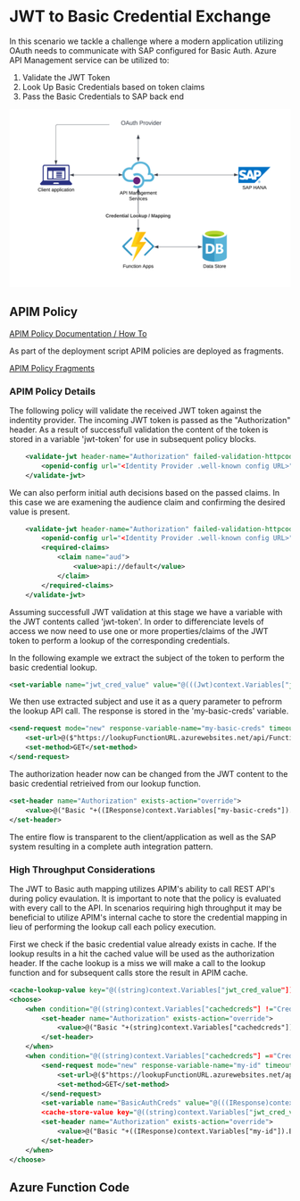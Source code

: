 <!-- ABOUT THE PROJECT -->
# JWT to Basic Credential Exchange

In this scenario we tackle a challenge where a modern application utilizing OAuth needs to communicate with SAP configured for Basic Auth. Azure API Management service can be utilized to:

1. Validate the JWT Token
2. Look Up Basic Credentials based on token claims
3. Pass the Basic Credentials to SAP back end

![JWTBasic](https://github.com/ms-us-rcg-app-innovation/sap-integration-landing-zone-accelerator-dev/blob/main/diagrams/JWTBasic.png)

## APIM Policy

[APIM Policy Documentation / How To](https://learn.microsoft.com/en-us/azure/api-management/api-management-howto-policies)

As part of the deployment script APIM policies are deployed as fragments. 

[APIM Policy Fragments](https://learn.microsoft.com/en-us/azure/api-management/policy-fragments)

### APIM Policy Details

The following policy will validate the received JWT token against the indentity provider. The incoming JWT token is passed as the "Authorization" header. As a result of successfull validation the content of the token is stored in a variable 'jwt-token' for use in subsequent policy blocks. 

```xml
	<validate-jwt header-name="Authorization" failed-validation-httpcode="401" failed-validation-error-message="Unauthorized. Access token is missing or invalid" output-token-variable-name="jwt-token">
		<openid-config url="<Identity Provider .well-known config URL>" />
	</validate-jwt>
```

We can also perform initial auth decisions based on the passed claims. In this case we are examening the audience claim and confirming the desired value is present. 

```xml
	<validate-jwt header-name="Authorization" failed-validation-httpcode="401" failed-validation-error-message="Unauthorized. Access token is missing or invalid" output-token-variable-name="jwt-token">
		<openid-config url="<Identity Provider .well-known config URL>" />
		<required-claims>
			<claim name="aud">
				<value>api://default</value>
			</claim>
		</required-claims>
	</validate-jwt>
```

Assuming successfull JWT validation at this stage we have a variable with the JWT contents called 'jwt-token'. In order to differenciate levels of access we now need to use one or more properties/claims of the JWT token to perform a lookup of the corresponding credentials. 

In the following example we extract the subject of the token to perform the basic credential lookup.

```xml
<set-variable name="jwt_cred_value" value="@(((Jwt)context.Variables["jwt-token"]).Subject)" />
```

We then use extracted subject and use it as a query parameter to pefrorm the lookup API call. The response is stored in the 'my-basic-creds' variable. 

```xml
<send-request mode="new" response-variable-name="my-basic-creds" timeout="60" ignore-error="true">
    <set-url>@($"https://lookupFunctionURL.azurewebsites.net/api/FunctionName?username={(string)context.Variables["jwt_cred_value"]}")</set-url>
    <set-method>GET</set-method>
</send-request>
```

The authorization header now can be changed from the JWT content to the basic credential retrieived from our lookup function.

```xml
<set-header name="Authorization" exists-action="override">
    <value>@("Basic "+((IResponse)context.Variables["my-basic-creds"]).Body.As<JObject>(preserveContent:true)["credentials"].ToString())</value>
</set-header>
```

The entire flow is transparent to the client/application as well as the SAP system resulting in a complete auth integration pattern.

### High Throughput Considerations

The JWT to Basic auth mapping utilizes APIM's ability to call REST API's during policy evaulation. It is important to note that the policy is evaluated with every call to the API. In scenarios requiring high throughput it may be beneficial to utilize APIM's internal cache to store the credential mapping in lieu of performing the lookup call each policy execution.

First we check if the basic credential value already exists in cache. If the lookup results in a hit the cached value will be used as the authorization header.
If the cache lookup is a miss we will make a call to the lookup function and for subsequent calls store the result in APIM cache. 

```xml
<cache-lookup-value key="@((string)context.Variables["jwt_cred_value"])" default-value="CredCacheMiss" variable-name="cachedcreds" caching-type="internal" />
<choose>
    <when condition="@((string)context.Variables["cachedcreds"] !="CredCacheMiss")">
        <set-header name="Authorization" exists-action="override">
            <value>@("Basic "+(string)context.Variables["cachedcreds"])</value>
        </set-header>
    </when>
    <when condition="@((string)context.Variables["cachedcreds"] =="CredCacheMiss")">
        <send-request mode="new" response-variable-name="my-id" timeout="10" ignore-error="true">
            <set-url>@($"https://lookupFunctionURL.azurewebsites.net/api/FunctionName?username={(string)context.Variables["jwt_cred_value"]}")</set-url>
            <set-method>GET</set-method>
        </send-request>
        <set-variable name="BasicAuthCreds" value="@(((IResponse)context.Variables["my-id"]).Body.As<JObject>(preserveContent:true)["credentials"].ToString())" />
        <cache-store-value key="@((string)context.Variables["jwt_cred_value"])" value="@(((IResponse)context.Variables["my-id"]).Body.As<JObject>(preserveContent:true)["credentials"].ToString())" duration="900" caching-type="internal" />
        <set-header name="Authorization" exists-action="override">
            <value>@("Basic "+((IResponse)context.Variables["my-id"]).Body.As<JObject>(preserveContent:true)["credentials"].ToString())</value>
        </set-header>
    </when>
</choose>
```

## Azure Function Code



